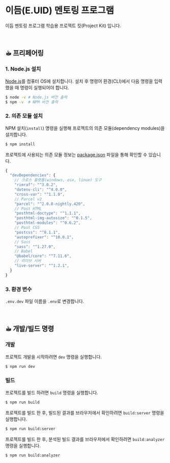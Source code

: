 # 이듬(E.UID) 멘토링 프로그램

이듬 멘토링 프로그램 학습용 프로젝트 킷(Project Kit) 입니다.

<br>

## ☕︎ 프리페어링

### 1. Node.js 설치

[Node.js](https://nodejs.org/ko/)를 컴퓨터 OS에 설치합니다.
설치 후 명령어 환경(CLI)에서 다음 명령을 입력했을 때 명령이 실행되어야 합니다.

```sh
$ node -v # Node.js 버전 출력
$ npm -v  # NPM 버전 출력
```

### 2. 의존 모듈 설치

NPM 설치(`install`) 명령을 실행해 프로젝트의 의존 모듈(dependency modules)을 설치합니다.

```sh
$ npm install
```

프로젝트에 사용되는 의존 모듈 정보는 [package.json](./package.json) 파일을 통해 확인할 수 있습니다.

```js
{
  "devDependencies": {
    // 크로스 플랫폼(windows, osx, linux) 도구
    "rimraf": "^3.0.2",
    "dotenv-cli": "^4.0.0",
    "cross-var": "^1.1.0",
    // Parcel v2
    "parcel": "^2.0.0-nightly.420",
    // Post HTML
    "posthtml-doctype": "^1.1.1",
    "posthtml-img-autosize": "^0.1.5",
    "posthtml-modules": "^0.6.2",
    // Post CSS
    "postcss": "^8.1.1",
    "autoprefixer": "^10.0.1",
    // Sass
    "sass": "^1.27.0",
    // Babel
    "@babel/core": "^7.11.6",
    // 라이브 서버
    "live-server": "^1.2.1",
  }
}
```

### 3. 환경 변수

`.env.dev` 파일 이름을 `.env`로 변경합니다.

<br>

## ☕︎ 개발/빌드 명령

### 개발

프로젝트 개발을 시작하려면 `dev` 명령을 실행합니다.

```sh
$ npm run dev
```

### 빌드

프로젝트를 빌드 하려면 `build` 명령을 실행합니다.

```sh
$ npm run build
```

프로젝트를 빌드 한 후, 빌드된 결과를 브라우저에서 확인하려면 `build:server` 명령을 실행합니다.

```sh
$ npm run build:server
```

프로젝트를 빌드 한 후, 분석된 빌드 결과를 브라우저에서 확인하려면 `build:analyzer` 명령을 실행합니다.

```sh
$ npm run build:analyzer
```